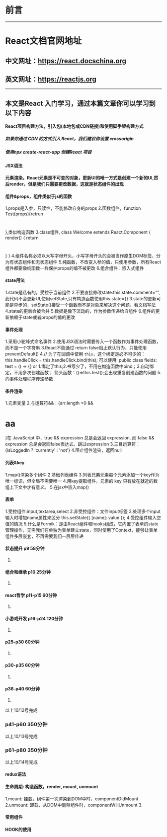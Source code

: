 前言
===========
***********
# React文档官网地址
## 中文网址：https://react.docschina.org
## 英文网址：https://reactjs.org
--------------
本文是React 入门学习，通过本篇文章你可以学习到以下内容
---------
#### React项目构建方法，引入包(本地包或CDN链接)和使用脚手架构建方式
##### 如果你通过 CDN 的方式引入 React，我们建议你设置 crossorigin
##### 使用npx create-react-app 创建React 项目
#### JSX语法
#### 元素渲染，React元素是不可变的对象，更新UI的唯一方式是创建一个新的UI,然后render，但是我们只需要更改数据，这就是状态组件的出现
#### 组件&props，组件类似于js的函数
1.props是入参，只读性，不能修改自身的props
2.函数组件，function Test(props){retrun <h1></h1>},类似构造函数
3.class组件, class Welcome extends React.Component { 
	render() {
		return <h1></h1>
	}
}
4.组件名称必须以大写字母开头，小写字母开头的会被当作原生DOM标签，分为有状态组件和无状态组件
5.纯函数，不改变入参的值，只使用参数，所有React组件都要像纯函数一样保护props的值不被更改
6.组合组件：嵌入式组件
#### state用法
1.state是私有的，受控于当前组件
2.不要直接修改state:this.state.comment="",此代码不会更新UI,使用setState,只有构造函数使用this.state={}
3.state的更新可能是异步的，setState()接受一个函数而不是对象来解决这个问题，看文档写法
4.state的更新会被合并
5.数据是像下流动的，作为参数传递给自组件
6.组件的更新依赖于state或者props的值的更改
#### 事件处理
1.采用小驼峰式命名事件
2.使用JSX语法时需要传入一个函数作为事件处理函数，而不是一个字符串
3.React不能通过 return false阻止默认行为，只能使用preventDefault()
4.// 为了在回调中使用 `this`，这个绑定是必不可少的：this.handleClick = this.handleClick.bind(this);
可以使用:
public class fields: test = () => {} or 1.绑定了this;2.书写少了，不用在构造函数中bind；3.自动绑定，不用多次创建函数；
箭头函数：()=>this.test();会出现重复创建函数的问题
5.向事件处理程序传递参数
#### 条件渲染
1.元素变量
2.与运算符&&：{arr.length >0 && <h1>aa</h1>}在 JavaScript 中，true && expression 总是会返回 expression, 而 false && expression 总是会返回false表达式，跳过expression
3.三目运算符：{isLoggedIn ? 'currently' : 'not'}
4.阻止组件渲染，返回null
#### 列表&key
1.map()渲染多个组件
2.基础列表组件
3.列表兄弟元素每个元素添加一个key作为唯一标识，但全局不需要唯一
4.用key提取组件，元素的 key 只有放在就近的数组上下文中才有意义。
5.在jsx中嵌入map()
#### 表单
1.受控组件:input,textarea,select
2.非受控组件：文件input标签
3.处理多个input输入时增加name属性来区分
this.setState({
  [name]: value
});
4.受控组件输入空值的情况
5.什么是Formik：是由React组件和hooks组成，它内置了表单的state管理操作，无需我们在单独为表单建立state，同时使用了Context，能够让表单组件多层嵌套，不再需要我们一层层传递
#### 状态提升 p9 58分钟
1.
#### 组合和继承 p10 25分钟
1.
#### react哲学 p11-p15 60分钟
1.
#### 小游戏开发 p16-p24 120分钟
1.
#### p25-p30 60分钟
1.
#### p30-p35 60分钟
1.
#### p36-p40 60分钟
1.
以上10/12号完成
### p41-p60 350分钟
以上10/13号完成
### p61-p80 350分钟
以上10/14号完成


#### redux语法
#### 生命周期: 构造函数，render, mount, unmount
1.mount: 挂载，组件第一次渲染到DOM中时，componentDidMount
2.unmount: 卸载，从DOM中删除组件时，componentWillUnmount
3.
#### 常用组件
#### HOOK的使用